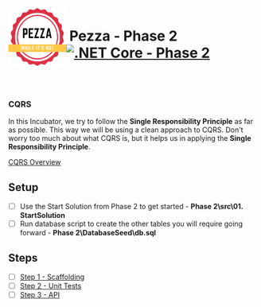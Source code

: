 <img align="left" width="116" height="116" src="./Assets/pezza-logo.png" />

# &nbsp;**Pezza - Phase 2** [![.NET Core - Phase 2](https://github.com/entelect-incubator/.NET/actions/workflows/dotnet-phase2-finalsolution.yml/badge.svg?branch=master)](https://github.com/entelect-incubator/.NET/actions/workflows/dotnet-phase2-finalsolution.yml)

<br/><br/>

### **CQRS**

In this Incubator, we try to follow the **Single Responsibility Principle** as far as possible. This way we will be using a clean approach to CQRS. Don't worry too much about what CQRS is, but it helps us in applying the **Single Responsibility Principle**.

[CQRS Overview](https://docs.microsoft.com/en-us/azure/architecture/patterns/cqrs)

## **Setup**

- [ ] Use the Start Solution from Phase 2 to get started - **Phase 2\src\01. StartSolution**
- [ ] Run database script to create the other tables you will require going forward - **Phase 2\DatabaseSeed\db.sql**

## **Steps**

- [ ] [Step 1 - Scaffolding](https://github.com/entelect-incubator/.NET/tree/master/Phase%202/Step%201)
- [ ] [Step 2 - Unit Tests](https://github.com/entelect-incubator/.NET/tree/master/Phase%202/Step%202)
- [ ] [Step 3 - API](https://github.com/entelect-incubator/.NET/tree/master/Phase%202/Step%203)